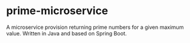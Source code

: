 # prime-microservice
A microservice provision returning prime numbers for a given maximum value. Written in Java and based on Spring Boot.
